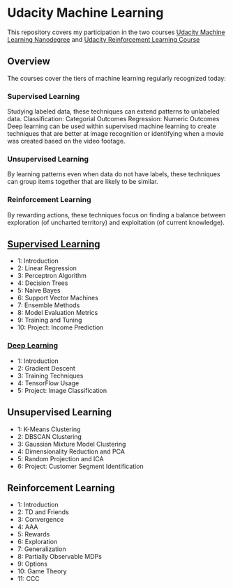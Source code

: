 # Udacity Machine Learning
This repository covers my participation in the two courses [Udacity Machine Learning Nanodegree](https://www.udacity.com/course/intro-to-machine-learning-with-tensorflow-nanodegree--nd230) and [Udacity Reinforcement Learning Course](https://classroom.udacity.com/courses/ud600)

## Overview
The courses cover the tiers of machine learning regularly recognized today:
### Supervised Learning
Studying labeled data, these techniques can extend patterns to unlabeled data.
Classification: Categorial Outcomes
Regression: Numeric Outcomes
Deep learning can be used within supervised machine learning to create techniques that are better at image recognition or identifying when a movie was created based on the video footage.

### Unsupervised Learning
By learning patterns even when data do not have labels, these techniques can group items together that are likely to be similar.

### Reinforcement Learning
By rewarding actions, these techniques focus on finding a balance between exploration (of uncharted territory) and exploitation (of current knowledge).

## [Supervised Learning](https://github.com/slisystem/udacity_ml/tree/master/1_Supervised)
- 1: Introduction
- 2: Linear Regression
- 3: Perceptron Algorithm
- 4: Decision Trees
- 5: Naive Bayes
- 6: Support Vector Machines
- 7: Ensemble Methods
- 8: Model Evaluation Metrics
- 9: Training and Tuning
- 10: Project: Income Prediction

### [Deep Learning](https://github.com/slisystem/udacity_ml/tree/master/2_Deep)
- 1: Introduction
- 2: Gradient Descent
- 3: Training Techniques
- 4: TensorFlow Usage
- 5: Project: Image Classification

## Unsupervised Learning
- 1: K-Means Clustering
- 2: DBSCAN Clustering
- 3: Gaussian Mixture Model Clustering
- 4: Dimensionality Reduction and PCA
- 5: Random Projection and ICA
- 6: Project: Customer Segment Identification

## Reinforcement Learning
- 1: Introduction
- 2: TD and Friends
- 3: Convergence
- 4: AAA
- 5: Rewards
- 6: Exploration
- 7: Generalization
- 8: Partially Observable MDPs
- 9: Options
- 10: Game Theory
- 11: CCC

